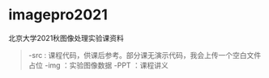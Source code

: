 # imagepro2021
北京大学2021秋图像处理实验课资料
> -src : 课程代码，供课后参考。部分课无演示代码，我会上传一个空白文件占位
> -img ：实验图像数据
> -PPT ：课程讲义
